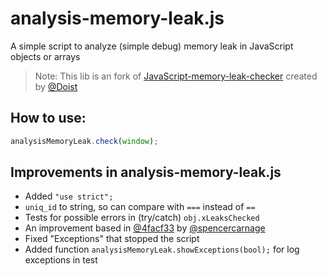 # analysis-memory-leak.js

A simple script to analyze (simple debug) memory leak in JavaScript objects or arrays

> Note: This lib is an fork of [JavaScript-memory-leak-checker](https://github.com/Doist/JavaScript-memory-leak-checker) created by [@Doist](https://github.com/Doist)

## How to use:

```javascript
analysisMemoryLeak.check(window);
```

## Improvements in analysis-memory-leak.js

* Added `"use strict";`
* `uniq_id` to string, so can compare with `===` instead of `==`
* Tests for possible errors in (try/catch) `obj.xLeaksChecked`
* An improvement based in [@4facf33](https://github.com/spencercarnage/JavaScript-memory-leak-checker/commit/4facf331f30810c3e2477cf13cba548062051aba) by [@spencercarnage](https://github.com/spencercarnage)
* Fixed "Exceptions" that stopped the script
* Added function `analysisMemoryLeak.showExceptions(bool);` for log exceptions in test
